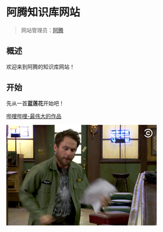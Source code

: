 # 阿腾知识库网站

> 网站管理员：[阿腾](http://wpa.qq.com/msgrd?v=3&uin=2385569970&Menu=yes)
> 

## 概述

欢迎来到阿腾的知识库网站！


## 开始

先从一首**蓝莲花**开始吧！

[哔哩哔哩-最伟大的作品](https://player.bilibili.com/player.html?aid=84097194&bvid=BV1Y7411q7D6&cid=143861494&page=1&share_source=copy_web&danmaku=0 ':include :type=iframe width="100%" height="680" scrolling="no" border="0" frameborder="no" framespacing="0" allowfullscreen="true"')



![](./assets/charlie.gif "-gifcontrol-disabled;")
